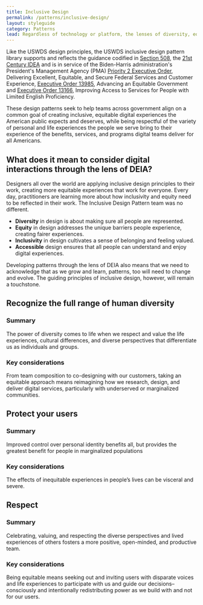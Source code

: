 ```yaml
---
title: Inclusive Design
permalink: /patterns/inclusive-design/
layout: styleguide
category: Patterns
lead: Regardless of technology or platform, the lenses of diversity, equity, inclusion, and accessibility reflected within the inclusive design pattern library can help digital teams striving to build a better understanding of the people we serve, engage them in our work, and deliver simple, seamless, and secure customer experiences that meet all of us where we are.
---
```


Like the USWDS design principles, the USWDS inclusive design pattern library supports and reflects the guidance codified in [Section 508](https://www.section508.gov/), the [21st Century IDEA](https://digital.gov/resources/21st-century-integrated-digital-experience-act/) and is in service of the Biden-Harris administration's President's Management Agency (PMA) [Priority 2 Executive Order](https://www.performance.gov/pma/cx/), Delivering Excellent, Equitable, and Secure Federal Services and Customer Experience, [Executive Order 13985](https://www.performance.gov/equity/), Advancing an Equitable Government and [Executive Order 13166](https://www.justice.gov/crt/executive-order-13166), Improving Access to Services for People with Limited English Proficiency.

These design patterns seek to help teams across government align on a common goal of creating inclusive, equitable digital experiences the American public expects and deserves, while being respectful of the variety of personal and life experiences the people we serve bring to their experience of the benefits, services, and programs digital teams deliver for all Americans.

## What does it mean to consider digital interactions through the lens of DEIA?

Designers all over the world are applying inclusive design principles to their work, creating more equitable experiences that work for everyone. Every day, practitioners are learning more about how inclusivity and equity need to be reflected in their work. The Inclusive Design Pattern team was no different. 

- <strong>Diversity</strong> in design is about making sure all people are represented.
- <strong>Equity</strong> in design addresses the unique barriers people experience, creating fairer experiences.
- <strong>Inclusivity</strong> in design cultivates a sense of belonging and feeling valued.
- <strong>Accessible</strong> design ensures that all people can understand and enjoy digital experiences.

Developing patterns through the lens of DEIA also means that we need to acknowledge that as we grow and learn, patterns, too will need to change and evolve. The guiding principles of inclusive design, however, will remain a touchstone. 

## Recognize the full range of human diversity

### Summary
The power of diversity comes to life when we respect and value the life experiences, cultural differences, and diverse perspectives that differentiate us as individuals and groups. 

### Key considerations
From team composition to co-designing with our customers, taking an equitable approach means reimagining how we research, design, and deliver digital services, particularly with underserved or marginalized communities. 

## Protect your users

### Summary
Improved control over personal identity benefits all, but provides the greatest benefit for people in marginalized populations

### Key considerations
The effects of inequitable experiences in people’s lives can be visceral and severe.

## Respect

### Summary
Celebrating, valuing, and respecting the diverse perspectives and lived experiences of others fosters a more positive, open-minded, and productive team. 

### Key considerations
Being equitable means seeking out and inviting users with disparate voices and life experiences to participate with us and guide our decisions–consciously and intentionally redistributing power as we build with and not for our users.